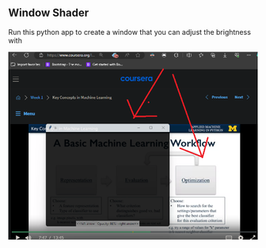 ## Window Shader

Run this python app to create a window that you can adjust the brightness with

![example](./example.png)